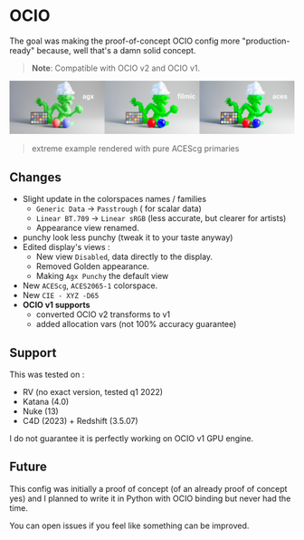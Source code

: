 # OCIO

The goal was making the proof-of-concept OCIO config more "production-ready" because, well that's a damn solid concept.

>  **Note**:
>  Compatible with OCIO v2 and OCIO v1.

![agx comparison with aces and filmic](../comparison.jpg)

> extreme example rendered with pure ACEScg primaries


## Changes

- Slight update in the colorspaces names / families 
    - `Generic Data` -> `Passtrough` ( for scalar data)
    - `Linear BT.709` -> `Linear sRGB` (less accurate, but clearer for artists)
    - Appearance view renamed.
- punchy look less punchy (tweak it to your taste anyway)
- Edited display's views :
    - New view `Disabled`, data directly to the display.
    - Removed Golden appearance.
    - Making `Agx Punchy` the default view
- New `ACEScg`, `ACES2065-1` colorspace.
- New `CIE - XYZ -D65`
- **OCIO v1 supports**
    - converted OCIO v2 transforms to v1
    - added allocation vars (not 100% accuracy guarantee)

## Support

This was tested on :
- RV (no exact version, tested q1 2022)
- Katana (4.0)
- Nuke (13)
- C4D (2023) + Redshift (3.5.07)

I do not guarantee it is perfectly working on OCIO v1 GPU engine.

## Future

This config was initially a proof of concept (of an already proof of concept yes) and I planned to write it in Python with OCIO binding but never had the time.

You can open issues if you feel like something can be improved.
